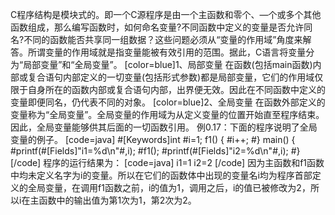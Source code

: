 C程序结构是模块式的。即一个C源程序是由一个主函数和零个、—个或多个其他函数组成，那么编写函数时，如何命名变量?不同函数中定义的变量是否允许同名?不同的函数能否共享同一组数据？这些问题必须从“变量的作用域”角度来解答。所谓变量的作用域就是指变量能被有效引用的范围。据此，C语言将变量分为“局部变量”和“全局变量”。
[color=blue]1、局部变量
在函数(包括main函数)内部或复合语句内部定义的一切变量(包括形式参数)都是局部变量，它们的作用域仅限于自身所在的函数内部或复合语句内部，出界便无效。因此在不同函数中定义的变量即便同名，仍代表不同的对象。
[color=blue]2、全局变量
在函数外部定义的变量称为“全局变量”。全局变量的作用域为从定义变量的位置开始直至程序结束。因此，全局变量能够供其后面的一切函数引用。
例0.17：下面的程序说明了全局变量的例子。
[code=java]
#[Keywords]int #i=1;
f1()
{
	#i++;
#}
main()
{
	#printf(#[Fields]"i1=%d\n"#,i);
	#f1();
	#printf(#[Fields]"i2=%d\n"#,i);
#}
[/code]
程序的运行结果为：
[code=java]
i1=1
i2=2
[/code]
因为主函数和f1函数中均未定义名字为i的变量。所以在它们的函数体中出现的变量名i均为程序首部定义的全局变量，在调用f1函数之前，i的值为1，调用之后，i的值已被修改为2，所以i在主函数中的输出值为第1次为1，第2次为2。